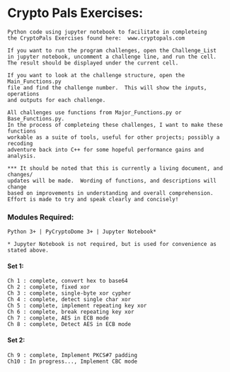 # Crypto Pals Exercises:
    Python code using jupyter notebook to facilitate in completeing
    the CryptoPals Exercises found here:  www.cryptopals.com

    If you want to run the program challenges, open the Challenge_List
    in jupyter notebook, uncomment a challenge line, and run the cell.
    The result should be displayed under the current cell.

    If you want to look at the challenge structure, open the Main_Functions.py
    file and find the challenge number.  This will show the inputs, operations
    and outputs for each challenge.

    All challenges use functions from Major_Functions.py or Base_Functions.py.
    In the process of completeing these challenges, I want to make these functions
    workable as a suite of tools, useful for other projects; possibly a recoding
    adventure back into C++ for some hopeful performance gains and analysis.

    *** It should be noted that this is currently a living document, and changes/
    updates will be made.  Wording of functions, and descriptions will change
    based on improvements in understanding and overall comprehension.
    Effort is made to try and speak clearly and concisely!


### Modules Required:
    Python 3+ | PyCryptoDome 3+ | Jupyter Notebook* 
    
    * Jupyter Notebook is not required, but is used for convenience as stated above.

#### Set 1:
    Ch 1 : complete, convert hex to base64
    Ch 2 : complete, fixed xor
    Ch 3 : complete, single-byte xor cypher
    Ch 4 : complete, detect single char xor
    Ch 5 : complete, implement repeating key xor
    Ch 6 : complete, break repeating key xor
    Ch 7 : complete, AES in ECB mode
    Ch 8 : complete, Detect AES in ECB mode
    
#### Set 2:
    Ch 9 : complete, Implement PKCS#7 padding
    Ch10 : In progress..., Implement CBC mode


    
